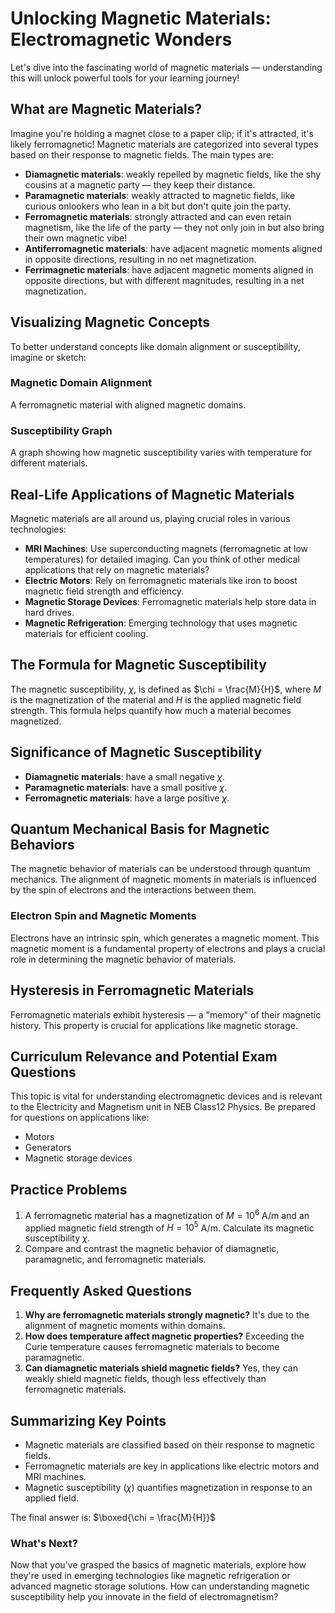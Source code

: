 # Unlocking Magnetic Materials: Electromagnetic Wonders
Let's dive into the fascinating world of magnetic materials — understanding this will unlock powerful tools for your learning journey!

## What are Magnetic Materials?
Imagine you're holding a magnet close to a paper clip; if it's attracted, it's likely ferromagnetic! Magnetic materials are categorized into several types based on their response to magnetic fields. The main types are:

* **Diamagnetic materials**: weakly repelled by magnetic fields, like the shy cousins at a magnetic party — they keep their distance.
* **Paramagnetic materials**: weakly attracted to magnetic fields, like curious onlookers who lean in a bit but don't quite join the party.
* **Ferromagnetic materials**: strongly attracted and can even retain magnetism, like the life of the party — they not only join in but also bring their own magnetic vibe!
* **Antiferromagnetic materials**: have adjacent magnetic moments aligned in opposite directions, resulting in no net magnetization.
* **Ferrimagnetic materials**: have adjacent magnetic moments aligned in opposite directions, but with different magnitudes, resulting in a net magnetization.

## Visualizing Magnetic Concepts
To better understand concepts like domain alignment or susceptibility, imagine or sketch:
### Magnetic Domain Alignment
A ferromagnetic material with aligned magnetic domains.
### Susceptibility Graph
A graph showing how magnetic susceptibility varies with temperature for different materials.

## Real-Life Applications of Magnetic Materials
Magnetic materials are all around us, playing crucial roles in various technologies:

* **MRI Machines**: Use superconducting magnets (ferromagnetic at low temperatures) for detailed imaging. Can you think of other medical applications that rely on magnetic materials?
* **Electric Motors**: Rely on ferromagnetic materials like iron to boost magnetic field strength and efficiency.
* **Magnetic Storage Devices**: Ferromagnetic materials help store data in hard drives.
* **Magnetic Refrigeration**: Emerging technology that uses magnetic materials for efficient cooling.

## The Formula for Magnetic Susceptibility
The magnetic susceptibility, $\chi$, is defined as $\chi = \frac{M}{H}$, where $M$ is the magnetization of the material and $H$ is the applied magnetic field strength. This formula helps quantify how much a material becomes magnetized.

## Significance of Magnetic Susceptibility
* **Diamagnetic materials**: have a small negative $\chi$.
* **Paramagnetic materials**: have a small positive $\chi$.
* **Ferromagnetic materials**: have a large positive $\chi$.

## Quantum Mechanical Basis for Magnetic Behaviors
The magnetic behavior of materials can be understood through quantum mechanics. The alignment of magnetic moments in materials is influenced by the spin of electrons and the interactions between them.

### Electron Spin and Magnetic Moments
Electrons have an intrinsic spin, which generates a magnetic moment. This magnetic moment is a fundamental property of electrons and plays a crucial role in determining the magnetic behavior of materials.

## Hysteresis in Ferromagnetic Materials
Ferromagnetic materials exhibit hysteresis — a "memory" of their magnetic history. This property is crucial for applications like magnetic storage.

## Curriculum Relevance and Potential Exam Questions
This topic is vital for understanding electromagnetic devices and is relevant to the Electricity and Magnetism unit in NEB Class12 Physics. Be prepared for questions on applications like:

* Motors
* Generators
* Magnetic storage devices

## Practice Problems
1. A ferromagnetic material has a magnetization of $M = 10^6$ A/m and an applied magnetic field strength of $H = 10^5$ A/m. Calculate its magnetic susceptibility $\chi$.
2. Compare and contrast the magnetic behavior of diamagnetic, paramagnetic, and ferromagnetic materials.

## Frequently Asked Questions
1. **Why are ferromagnetic materials strongly magnetic?** It's due to the alignment of magnetic moments within domains.
2. **How does temperature affect magnetic properties?** Exceeding the Curie temperature causes ferromagnetic materials to become paramagnetic.
3. **Can diamagnetic materials shield magnetic fields?** Yes, they can weakly shield magnetic fields, though less effectively than ferromagnetic materials.

## Summarizing Key Points
* Magnetic materials are classified based on their response to magnetic fields.
* Ferromagnetic materials are key in applications like electric motors and MRI machines.
* Magnetic susceptibility ($\chi$) quantifies magnetization in response to an applied field.

The final answer is: $\boxed{\chi = \frac{M}{H}}$

### What's Next?
Now that you've grasped the basics of magnetic materials, explore how they're used in emerging technologies like magnetic refrigeration or advanced magnetic storage solutions. How can understanding magnetic susceptibility help you innovate in the field of electromagnetism?